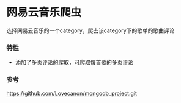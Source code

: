 # 网易云音乐爬虫
选择网易云音乐的一个category，爬去该category下的歌单的歌曲评论
### 特性
- 添加了多页评论的爬取，可爬取每首歌的多页评论

### 参考
https://github.com/Lovecanon/mongodb_project.git
